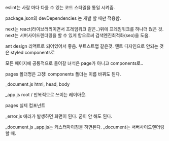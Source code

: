 eslint는 사람 마다 다를 수 있는 코드 스타일을 통일 시켜줌.

package.json의 devDependencies 는 개발 할 때만 적용함.

next는 react(라이브러리이면서 프레임워크 같은..)위에 프레임워크를 하나더 얹은 것.
next는 서버사이드렌더링을 할 수 있게 함으로써 검색엔진최적화(seo)을 도움.


ant design 리액트로 되어있어서 좋음. 부트스트랩 같은것.
앤트 디자인으로 안되는 것은 styled components로

모든 페이지에 공통적으로 들어갈 녀석은 page가 아니고 components로..

pages 폴더명은 고정! components 폴더는 이름 바꿔도 된다.

_document.js     html, head, body

_app.js          root  / 반복적으로 쓰이는 레이아웃.

pages           실제 컴포넌트

_error.js       에러가 발생하면 화면이 된다. 굳이 안 해도 된다.

_document.js _app.js는 커스터마이징을 하면된다.
_document는 서버사이드렌더링 할 때.